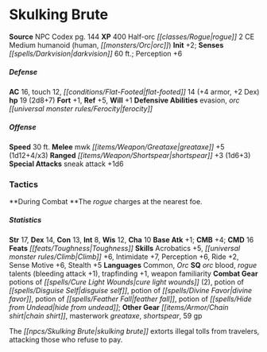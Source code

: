 ﻿---
cssclass: [monsters]
title1: Skulking Brute
title2: Skulking Brute
CR: 1
sources:
- name: NPC Codex
  page: 144
  link: http://paizo.com/products/btpy8v3a?Pathfinder-Roleplaying-Game-NPC-Codex
XP: 400
race: Half-orc
classes:
- rogue 2
alignment: CE
size: Medium
type: humanoid
subtypes:
- human
- orc
initiative:
  bonus: 2
senses:
  darkvision: 60
AC:
  AC: 16
  touch: 12
  flat_footed: 14
  components:
    armor: 4
    dex: 2
HP:
  HP: 19
  long: 2d8+7
saves:
  fort: 1
  ref: 5
  will: 1
defensive_abilities:
- evasion
- orc ferocity
speeds:
  base: 30
attacks:
  melee:
  - - text: mwk greataxe +5 (1d12+4/x3)
      entries:
      - - damage: 1d12+4
          crit_multiplier: 3
      attack: mwk greataxe
      bonus:
      - 5
  ranged:
  - - text: shortspear +3 (1d6+3)
      entries:
      - - damage: 1d6+3
      attack: shortspear
      bonus:
      - 3
  special:
  - sneak attack +1d6
tactics:
  During Combat: The rogue charges at the nearest foe.
ability_scores:
  STR: 17
  DEX: 14
  CON: 13
  INT: 8
  WIS: 12
  CHA: 10
BAB: 1
CMB: 4
CMD: 16
feats:
- name: Toughness
skills:
  Acrobatics: 5
  Climb: 6
  Intimidate: 7
  Perception: 6
  Ride: 2
  Sense Motive: 6
  Stealth: 5
languages:
- Common
- Orc
special_qualities:
- orc blood
- rogue talents (bleeding attack +1)
- trapfinding +1
- weapon familiarity
gear:
  combat:
  - potions of cure light wounds (2)
  - potion of disguise self
  - potion of divine favor
  - potion of feather fall
  - potion of hide from undead
  other:
  - chain shirt
  - masterwork greataxe
  - shortspear
  - 59 gp
desc_long: The skulking brute extorts illegal tolls from travelers, attacking those
  who refuse to pay.

---

# Skulking Brute

**Source** NPC Codex pg. 144
**XP** 400
Half-orc _[[classes/Rogue|rogue]]_ 2
CE Medium humanoid (human, _[[monsters/Orc|orc]]_)
**Init** +2; **Senses** _[[spells/Darkvision|darkvision]]_ 60 ft.; Perception +6

##### Defense

**AC** 16, touch 12, _[[conditions/Flat-Footed|flat-footed]]_ 14 (+4 armor, +2 Dex)
**hp** 19 (2d8+7)
**Fort** +1, **Ref** +5, **Will** +1
**Defensive Abilities** evasion, _orc_ _[[universal monster rules/Ferocity|ferocity]]_

##### Offense
**Speed** 30 ft.
**Melee** mwk _[[items/Weapon/Greataxe|greataxe]]_ +5 (1d12+4/x3)
**Ranged** _[[items/Weapon/Shortspear|shortspear]]_ +3 (1d6+3)
**Special Attacks** sneak attack +1d6

### Tactics

**During Combat **The _rogue_ charges at the nearest foe.

##### Statistics
**Str** 17, **Dex** 14, **Con** 13, **Int** 8, **Wis** 12, **Cha** 10
**Base Atk** +1; **CMB** +4; **CMD** 16
**Feats** _[[feats/Toughness|Toughness]]_
**Skills** Acrobatics +5, _[[universal monster rules/Climb|Climb]]_ +6, Intimidate +7, Perception +6, Ride +2, Sense Motive +6, Stealth +5
**Languages** Common, _Orc_
**SQ** _orc_ blood, _rogue_ talents (bleeding attack +1), trapfinding +1, weapon familiarity
**Combat Gear** potions of _[[spells/Cure Light Wounds|cure light wounds]]_ (2), potion of _[[spells/Disguise Self|disguise self]]_, potion of _[[spells/Divine Favor|divine favor]]_, potion of _[[spells/Feather Fall|feather fall]]_, potion of _[[spells/Hide from Undead|hide from undead]]_; **Other Gear** _[[items/Armor/Chain shirt|chain shirt]]_, masterwork _greataxe_, _shortspear_, 59 gp

The _[[npcs/Skulking Brute|skulking brute]]_ extorts illegal tolls from travelers, attacking those who refuse to pay.
